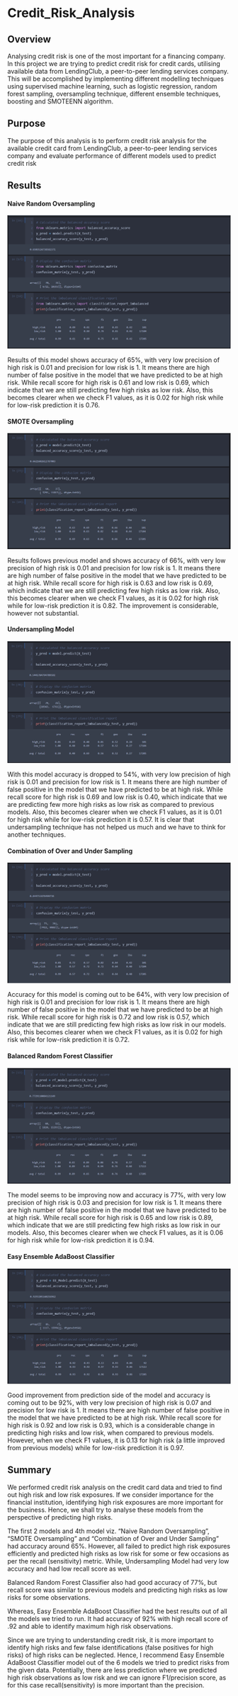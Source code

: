 # Credit_Risk_Analysis



## Overview 


Analysing credit risk is one of the most important for a financing company. In this project we are trying to predict credit risk for credit cards, utilising available data from LendingClub, a peer-to-peer lending services company. This will be accomplished by implementing different modelling techniques using supervised machine learning, such as logistic regression, random forest sampling, oversampling technique, different ensemble techniques, boosting and SMOTEENN algorithm.


## Purpose



The purpose of this analysis is to perform credit risk analysis for the available credit card from LendingClub, a peer-to-peer lending services company and evaluate performance of different models used to predict credit risk


## Results
 

#### Naive Random Oversampling


![](images/ss1.png)


Results of this model shows accuracy of 65%, with very low precision of high risk is 0.01 and precision for low risk is 1. It means there are high number of false positive in the model that we have predicted to be at high risk. While recall score for high risk is 0.61 and low risk is 0.69, which indicate that we are still predicting few high risks as low risk. Also, this becomes clearer when we check F1 values, as it is 0.02 for high risk while for low-risk prediction it is 0.76.


#### SMOTE Oversampling

 
![](images/ss2.png)


Results follows previous model and shows accuracy of 66%, with very low precision of high risk is 0.01 and precision for low risk is 1. It means there are high number of false positive in the model that we have predicted to be at high risk. While recall score for high risk is 0.63 and low risk is 0.69, which indicate that we are still predicting few high risks as low risk. Also, this becomes clearer when we check F1 values, as it is 0.02 for high risk while for low-risk prediction it is 0.82. The improvement is considerable, however not substantial.


#### Undersampling Model


![](images/ss3.png)
 

With this model accuracy is dropped to 54%, with very low precision of high risk is 0.01 and precision for low risk is 1. It means there are high number of false positive in the model that we have predicted to be at high risk. While recall score for high risk is 0.69 and low risk is 0.40, which indicate that we are predicting few more high risks as low risk as compared to previous models. Also, this becomes clearer when we check F1 values, as it is 0.01 for high risk while for low-risk prediction it is 0.57. It is clear that undersampling technique has not helped us much and we have to think for another techniques.



#### Combination of Over and Under Sampling


![](images/ss4.png)
 

Accuracy for this model is coming out to be 64%, with very low precision of high risk is 0.01 and precision for low risk is 1. It means there are high number of false positive in the model that we have predicted to be at high risk. While recall score for high risk is 0.72 and low risk is 0.57, which indicate that we are still predicting few high risks as low risk in our models. Also, this becomes clearer when we check F1 values, as it is 0.02 for high risk while for low-risk prediction it is 0.72. 



#### Balanced Random Forest Classifier


![](images/ss5.png)
 

The model seems to be improving now and accuracy is 77%, with very low precision of high risk is 0.03 and precision for low risk is 1. It means there are high number of false positive in the model that we have predicted to be at high risk. While recall score for high risk is 0.65 and low risk is 0.89, which indicate that we are still predicting few high risks as low risk in our models. Also, this becomes clearer when we check F1 values, as it is 0.06 for high risk while for low-risk prediction it is 0.94.


#### Easy Ensemble AdaBoost Classifier 

 
![](images/ss6.png)


Good improvement from prediction side of the model and accuracy is coming out to be 92%, with very low precision of high risk is 0.07 and precision for low risk is 1. It means there are high number of false positive in the model that we have predicted to be at high risk. While recall score for high risk is 0.92 and low risk is 0.93, which is a considerable change in predicting high risks and low risk, when compared to previous models. However, when we check F1 values, it is 0.13 for high risk (a little improved from previous models) while for low-risk prediction it is 0.97.




## Summary


We performed credit risk analysis on the credit card data and tried to find out high risk and low risk exposures. If we consider importance for the financial institution, identifying high risk exposures are more important for the business. Hence, we shall try to analyse these models from the perspective of predicting high risks. 

The first 2 models and 4th model viz. “Naive Random Oversampling”, “SMOTE Oversampling” and “Combination of Over and Under Sampling” had accuracy around 65%. However, all failed to predict high risk exposures efficiently and predicted high risks as low risk for some or few occasions as per the recall (sensitivity) metric. While, Undersampling Model had very low accuracy and had low recall score as well. 

Balanced Random Forest Classifier also had good accuracy of 77%, but recall score was similar to previous models and predicting high risks as low risks for some observations.

Whereas, Easy Ensemble AdaBoost Classifier had the best results out of all the models we tried to run. It had accuracy of 92% with high recall score of .92 and able to identify maximum high risk observations. 

Since we are trying to understanding credit risk, it is more important to identify high risks and few false identifications (false positives for high risks) of high risks can be neglected. Hence, I recommend Easy Ensemble AdaBoost Classifier model out of the 6 models we tried to predict risks from the given data. Potentially, there are less prediction where we predicted high risk observations as low risk and we can ignore F1/precision score, as for this case recall(sensitivity) is more important than the precision. 
